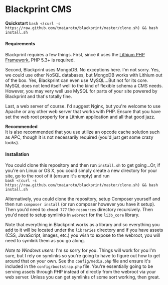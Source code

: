 # Blackprint CMS

**Quickstart** ```bash <(curl -s https://raw.github.com/tmaiaroto/blackprint/master/clone.sh) && bash install.sh```

#### Requirements
Blackprint requires a few things. First, since it uses the [Lithium PHP Framework](http://lithify.me), PHP 5.3+ is required. 

Second, Blackprint uses MongoDB. No exceptions here. I'm not sorry. Yes, we could use other NoSQL databases, but MongoDB works
with Lithium out of the box. Yes, Blackprint can even use MySQL...But not for its core. MySQL does not lend itself well to the 
kind of flexible schema a CMS needs. However, you may very well use MySQL for parts of your site powered by Blackprint and 
that's totally fine.

Last, a web server of course. I'd suggest Nginx, but you're welcome to use Apache or any other web server that works with PHP. 
Ensure that you have set the web root properly for a Lithium application and all that good jazz.

**Recommended**    
It is also recommended that you use utilize an opcode cache solution such as APC, though it is not necessarily required (you'd
just get some crazy looks).


#### Installation
You could clone this repository and then run ```install.sh``` to get going...Or, if you're on Linux or OS X, you could simply create 
a new directory for your site, go to the root of it (ensure it's empty) and run    
```bash <(curl -s https://raw.github.com/tmaiaroto/blackprint/master/clone.sh) && bash install.sh```

Alternatively, you could clone the repository, setup Composer yourself and then run ```composer install``` 
(or run composer however you have it setup). Then you'd need to ```chmod 777``` the ```resources``` directory recursively. 
Then you'd need to setup symlinks in ```webroot``` for the ```li3b_core``` library.

Note that everything in Blackprint works as a library and so everything you add to it will be located under the ```libraries``` 
directory and if you have assets (CSS, JavaScript, images, etc.) you wish to expose to the webroot, you will need to symlink 
them as you go along.

*Note to Windows users:* I'm so sorry for you. Things will work for you I'm sure, but I rely on symlinks so you're going to have to figure out 
how to get around that on your own. See the ```config/media.php``` file and ensure it's included in the ```config/bootstrap.php``` file. 
You're essentially going to be serving assets through PHP instead of directly from the webroot via your web server. Unless you can 
get symlinks of some sort working, then great.
